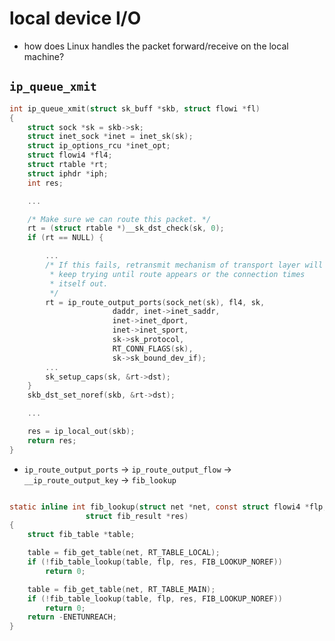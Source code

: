 # local device I/O
* how does Linux handles the packet forward/receive on the local machine?

## `ip_queue_xmit`
```c
int ip_queue_xmit(struct sk_buff *skb, struct flowi *fl)
{
	struct sock *sk = skb->sk;
	struct inet_sock *inet = inet_sk(sk);
	struct ip_options_rcu *inet_opt;
	struct flowi4 *fl4;
	struct rtable *rt;
	struct iphdr *iph;
	int res;

    ...

	/* Make sure we can route this packet. */
	rt = (struct rtable *)__sk_dst_check(sk, 0);
	if (rt == NULL) {

        ...
		/* If this fails, retransmit mechanism of transport layer will
		 * keep trying until route appears or the connection times
		 * itself out.
		 */
		rt = ip_route_output_ports(sock_net(sk), fl4, sk,
					   daddr, inet->inet_saddr,
					   inet->inet_dport,
					   inet->inet_sport,
					   sk->sk_protocol,
					   RT_CONN_FLAGS(sk),
					   sk->sk_bound_dev_if);
		...
		sk_setup_caps(sk, &rt->dst);
	}
	skb_dst_set_noref(skb, &rt->dst);

    ...

	res = ip_local_out(skb);
	return res;
}
```

* `ip_route_output_ports` -> `ip_route_output_flow` -> `__ip_route_output_key` -> `fib_lookup`

```c

```

```c
static inline int fib_lookup(struct net *net, const struct flowi4 *flp,
			     struct fib_result *res)
{
	struct fib_table *table;

	table = fib_get_table(net, RT_TABLE_LOCAL);
	if (!fib_table_lookup(table, flp, res, FIB_LOOKUP_NOREF))
		return 0;

	table = fib_get_table(net, RT_TABLE_MAIN);
	if (!fib_table_lookup(table, flp, res, FIB_LOOKUP_NOREF))
		return 0;
	return -ENETUNREACH;
}
```
